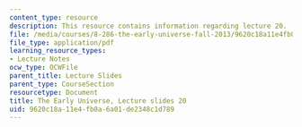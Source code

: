 ```yaml
---
content_type: resource
description: This resource contains information regarding lecture 20.
file: /media/courses/8-286-the-early-universe-fall-2013/9620c18a11e4fb0a6a01de2348c1d789_MIT8_286F13_lec20.pdf
file_type: application/pdf
learning_resource_types:
- Lecture Notes
ocw_type: OCWFile
parent_title: Lecture Slides
parent_type: CourseSection
resourcetype: Document
title: The Early Universe, Lecture slides 20
uid: 9620c18a-11e4-fb0a-6a01-de2348c1d789
---
```

